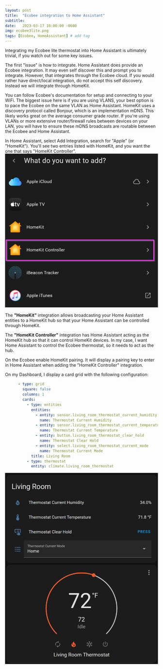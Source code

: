 ```yaml
---
layout: post
title:  "Ecobee integration to Home Assistant"
subtitle: 
date:   2023-03-17 10:00:00 -0600
img: ecobee3lite.png
tags: [Ecobee, HomeAssistant] # add tag
---
```

Integrating my Ecobee lite thermostat into Home Assistant is ultimately trivial, if you watch out for some key issues.

The first "issue" is how to integrate. Home Assistant does provide an Ecobee integration. It may even self discover this and prompt you to integrate. However, that integrates through the Ecobee cloud. If you would rather have direct/local integration, do not accept this self discovery. Instead we will integrate through HomeKit.

You can follow Ecobee's documentation for setup and connecting to your WiFi. The biggest issue here is if you are using VLANS, your best option is to pace the Ecobee on the same VLAN as Home Assistant. HomeKit uses a discovery protocol called Bonjour, which is an implementation mDNS. This likely works great on the average consumer grade router. If you're using VLANs or more extensive router/firewall rules between devices on your LAN, you will have to ensure these mDNS broadcasts are routable between the Ecobee and Home Assistant.

In Home Assistant, select Add Integration, search for "Apple" (or "HomeKit").  You'll see two entries listed with HomeKit, and you want the one that says "HomeKit Controller".
![HomeKit Controller](/imgs/HomeKitController.png)

The **"HomeKit"** integration allows broadcasting your Home Assistant entities to a HomeKit hub so that your Home Assistant can be controlled through HomeKit.

The **"HomeKit Controller"** integration has Home Assistant acting as the HomeKit hub so that it can control HomeKit devices. In my case, I want Home Assistant to control the Ecobee thermostat, so it needs to act as the hub.

On the Ecobee enable HomeKit pairing. It will display a pairing key to enter in Home Assistant when adding the "HomeKit Controller" integration.

On my Dashboard, I display a card grid with the following configuration:
```yaml
      - type: grid
        square: false
        columns: 1
        cards:
          - type: entities
            entities:
              - entity: sensor.living_room_thermostat_current_humidity
                name: Thermostat Current Humidity
              - entity: sensor.living_room_thermostat_current_temperature
                name: Thermostat Current Temperature
              - entity: button.living_room_thermostat_clear_hold
                name: Thermostat Clear Hold
              - entity: select.living_room_thermostat_current_mode
                name: Thermostat Current Mode
            title: Living Room
          - type: thermostat
            entity: climate.living_room_thermostat
```

![DashBoard](/imgs/ecobeeHomeAssistantDashboard.png)
